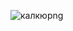 ![калкюpng](https://user-images.githubusercontent.com/91624026/154104413-b32eccdd-ed79-4394-bcad-6ec9c1fa21bb.png)

